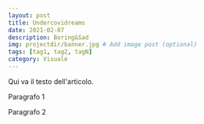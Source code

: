 ```yaml
---
layout: post
title: Undercovidreams
date: 2021-02-07
description: Boring&Sad
img: projectdir/banner.jpg # Add image post (optional)
tags: [tag1, tag2, tagN]
category: Visuale
---
```


Qui va il testo dell'articolo.

Paragrafo 1

Paragrafo 2
